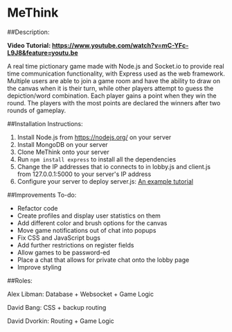 # MeThink

##Description:

**Video Tutorial: https://www.youtube.com/watch?v=mC-YFc-L9J8&feature=youtu.be**

A real time pictionary game made with Node.js and Socket.io to provide real time communication functionality, with Express used as the web framework. Multiple users are able to join a game room and have the ability to draw on the canvas when it is their turn, while other players attempt to guess the depiction/word combination. Each player gains a point when they win the round. The players with the most points are declared the winners after two rounds of gameplay. 

##Installation Instructions:
1. Install Node.js from https://nodejs.org/ on your server
2. Install MongoDB on your server
3. Clone MeThink onto your server
4. Run `npm install express` to install all the dependencies
5. Change the IP addresses that io connects to in lobby.js and client.js from 127.0.0.1:5000 to your server's IP address
6. Configure your server to deploy server.js: [An example tutorial](https://www.digitalocean.com/community/tutorials/how-to-set-up-a-node-js-application-for-production-on-ubuntu-14-04)

##Improvements To-do:
* Refactor code
* Create profiles and display user statistics on them
* Add different color and brush options for the canvas
* Move game notifications out of chat into popups
* Fix CSS and JavaScript bugs
* Add further restrictions on register fields
* Allow games to be password-ed
* Place a chat that allows for private chat onto the lobby page
* Improve styling

##Roles:

Alex Libman: Database + Websocket + Game Logic

David Bang: CSS + backup routing

David Dvorkin: Routing + Game Logic
